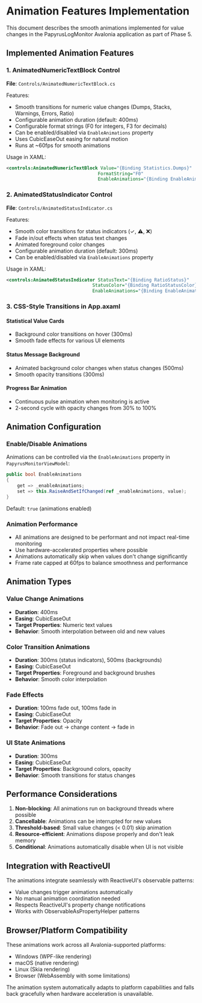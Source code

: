 # Animation Features Implementation

This document describes the smooth animations implemented for value changes in the PapyrusLogMonitor Avalonia application as part of Phase 5.

## Implemented Animation Features

### 1. AnimatedNumericTextBlock Control
**File**: `Controls/AnimatedNumericTextBlock.cs`

Features:
- Smooth transitions for numeric value changes (Dumps, Stacks, Warnings, Errors, Ratio)
- Configurable animation duration (default: 400ms)
- Configurable format strings (F0 for integers, F3 for decimals)
- Can be enabled/disabled via `EnableAnimations` property
- Uses CubicEaseOut easing for natural motion
- Runs at ~60fps for smooth animations

Usage in XAML:
```xml
<controls:AnimatedNumericTextBlock Value="{Binding Statistics.Dumps}" 
                                  FormatString="F0"
                                  EnableAnimations="{Binding EnableAnimations}" />
```

### 2. AnimatedStatusIndicator Control
**File**: `Controls/AnimatedStatusIndicator.cs`

Features:
- Smooth color transitions for status indicators (✓, ⚠️, ❌)
- Fade in/out effects when status text changes
- Animated foreground color changes
- Configurable animation duration (default: 300ms)
- Can be enabled/disabled via `EnableAnimations` property

Usage in XAML:
```xml
<controls:AnimatedStatusIndicator StatusText="{Binding RatioStatus}" 
                                StatusColor="{Binding RatioStatusColor}"
                                EnableAnimations="{Binding EnableAnimations}" />
```

### 3. CSS-Style Transitions in App.axaml

#### Statistical Value Cards
- Background color transitions on hover (300ms)
- Smooth fade effects for various UI elements

#### Status Message Background
- Animated background color changes when status changes (500ms)
- Smooth opacity transitions (300ms)

#### Progress Bar Animation
- Continuous pulse animation when monitoring is active
- 2-second cycle with opacity changes from 30% to 100%

## Animation Configuration

### Enable/Disable Animations
Animations can be controlled via the `EnableAnimations` property in `PapyrusMonitorViewModel`:

```csharp
public bool EnableAnimations
{
    get => _enableAnimations;
    set => this.RaiseAndSetIfChanged(ref _enableAnimations, value);
}
```

Default: `true` (animations enabled)

### Animation Performance
- All animations are designed to be performant and not impact real-time monitoring
- Use hardware-accelerated properties where possible
- Animations automatically skip when values don't change significantly
- Frame rate capped at 60fps to balance smoothness and performance

## Animation Types

### Value Change Animations
- **Duration**: 400ms
- **Easing**: CubicEaseOut
- **Target Properties**: Numeric text values
- **Behavior**: Smooth interpolation between old and new values

### Color Transition Animations
- **Duration**: 300ms (status indicators), 500ms (backgrounds)
- **Easing**: CubicEaseOut
- **Target Properties**: Foreground and background brushes
- **Behavior**: Smooth color interpolation

### Fade Effects
- **Duration**: 100ms fade out, 100ms fade in
- **Easing**: CubicEaseOut
- **Target Properties**: Opacity
- **Behavior**: Fade out → change content → fade in

### UI State Animations
- **Duration**: 300ms
- **Easing**: CubicEaseOut
- **Target Properties**: Background colors, opacity
- **Behavior**: Smooth transitions for status changes

## Performance Considerations

1. **Non-blocking**: All animations run on background threads where possible
2. **Cancellable**: Animations can be interrupted for new values
3. **Threshold-based**: Small value changes (< 0.01) skip animation
4. **Resource-efficient**: Animations dispose properly and don't leak memory
5. **Conditional**: Animations automatically disable when UI is not visible

## Integration with ReactiveUI

The animations integrate seamlessly with ReactiveUI's observable patterns:
- Value changes trigger animations automatically
- No manual animation coordination needed
- Respects ReactiveUI's property change notifications
- Works with ObservableAsPropertyHelper patterns

## Browser/Platform Compatibility

These animations work across all Avalonia-supported platforms:
- Windows (WPF-like rendering)
- macOS (native rendering)
- Linux (Skia rendering)
- Browser (WebAssembly with some limitations)

The animation system automatically adapts to platform capabilities and falls back gracefully when hardware acceleration is unavailable.